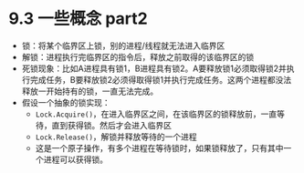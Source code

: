 # 9.3 一些概念 part2

* 锁：将某个临界区上锁，别的进程/线程就无法进入临界区
* 解锁：进程执行完临界区的指令后，释放之前取得的该临界区的锁
* 死锁现象：比如A进程具有锁1，B进程具有锁2。A要释放锁1必须取得锁2并执行完成任务，B要释放锁2必须得取得锁1并执行完成任务。这两个进程都没法释放一开始持有的锁，一直无法完成。
* 假设一个抽象的锁实现：
    * `Lock.Acquire()`，在进入临界区之间，在该临界区的锁释放前，一直等待，直到获得锁。然后才会进入临界区
    * `Lock.Release()`，解锁并释放等待的一个进程
    * 这是一个原子操作，有多个进程在等待锁时，如果锁释放了，只有其中一个进程可以获得锁。